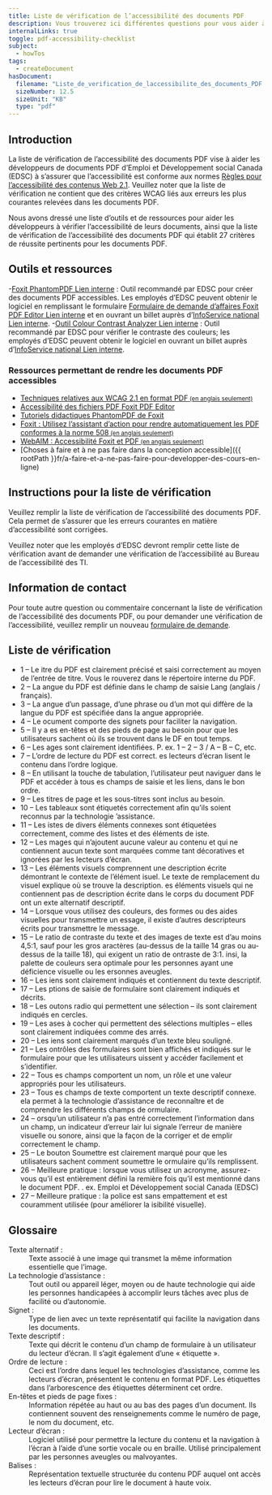 ```yaml
---
title: Liste de vérification de l’accessibilité des documents PDF
description: Vous trouverez ici différentes questions pour vous aider à savoir si votre document pdf est accessible ou non.
internalLinks: true
toggle: pdf-accessibility-checklist
subject:
  - howTos
tags:
  - createDocument
hasDocument:
  filename: "Liste_de_verification_de_laccessibilite_des_documents_PDF.pdf"
  sizeNumber: 12.5
  sizeUnit: "KB"
  type: "pdf"
---
```


## Introduction

La liste de vérification de l’accessibilité des documents PDF vise à aider les développeurs de documents PDF d’Emploi et Développement social Canada (<abbr>EDSC</abbr>) à s’assurer que l’accessibilité est conforme aux normes [Règles pour l’accessibilité des contenus Web 2.1](https://www.w3.org/Translations/WCAG21-fr/). Veuillez noter que la liste de vérification ne contient que des critères WCAG liés aux erreurs les plus courantes relevées dans les documents PDF.

Nous avons dressé une liste d’outils et de ressources pour aider les développeurs à vérifier l’accessibilité de leurs documents, ainsi que la liste de vérification de l’accessibilité des documents PDF qui établit 27 critères de réussite pertinents pour les documents PDF.

## Outils et ressources

-[Foxit PhantomPDF Lien interne](http://iservice.prv/fra/giti/catalogue/service_logiciels_applications/foxit_phantomPDF_business.shtml) : Outil recommandé par EDSC pour créer des documents PDF accessibles. Les employés d’EDSC peuvent obtenir le logiciel en remplissant le formulaire [Formulaire de demande d’affaires Foxit PDF Editor Lien interne](https://dialogue/grp/EWCS-SCEW/SiteAssets/SitePages/License%20Request%20Forms/Foxit%20PhantomPDF%20Business%20Request%20form.docx) et en ouvrant un billet auprès d’[InfoService national Lien interne](http://srmis-sigdi-iagent.prv/).
-[Outil Colour Contrast Analyzer Lien interne](http://esdc.prv/fr/dgiit/se/smle/cenw/outils/index-fra.shtml#colour) : Outil recommandé par EDSC pour vérifier le contraste des couleurs; les employés d’EDSC peuvent obtenir le logiciel en ouvrant un billet auprès d’[InfoService national Lien interne](http://srmis-sigdi-iagent.prv/).

### Ressources permettant de rendre les documents PDF accessibles

- <a href="http://www.w3.org/WAI/WCAG21/Techniques/#pdf">Techniques relatives aux WCAG 2.1 en format PDF<small> (en anglais seulement)</small></a>
- [Accessibilité des fichiers PDF Foxit PDF Editor](https://www.foxitsoftware.com/fr/solution/accessibility/)
- [Tutoriels didactiques PhantomPDF de Foxit](https://www.foxitsoftware.com/fr/support/tutorial/?from=foxit%20phantompdf_business&utm_source=client-app)
- <a href="https://www.foxitsoftware.com/blog/use-action-wizard-to-automatically-make-pdfs-508-compliant/">Foxit : Utilisez l’assistant d’action pour rendre automatiquement les PDF conformes à la norme 508<small> (en anglais seulement)</small></a>
- <a href="https://webaim.org/techniques/foxit/">WebAIM : Accessibilité Foxit et PDF<small> (en anglais seulement)</small></a>
- [Choses à faire et à ne pas faire dans la conception accessible]({{ rootPath }}fr/a-faire-et-a-ne-pas-faire-pour-developper-des-cours-en-ligne)

## Instructions pour la liste de vérification

Veuillez remplir la liste de vérification de l’accessibilité des documents PDF. Cela permet de s’assurer que les erreurs courantes en matière d’accessibilité sont corrigées.

Veuillez noter que les employés d’EDSC devront remplir cette liste de vérification avant de demander une vérification de l’accessibilité au Bureau de l’accessibilité des TI.

## Information de contact

Pour toute autre question ou commentaire concernant la liste de vérification de l’accessibilité des documents PDF, ou pour demander une vérification de l’accessibilité, veuillez remplir un nouveau [formulaire de demande](https://a11yrmt.ca/newrequest-fr.php).

## Liste de vérification

<ul class="list-unstyled mrgn-tp-lg mrgn-lft-lg">
<li class="mrgn-bttm-md"><span class="far fa-square mrgn-rght-md" aria-hidden="true"></span>1 &ndash; Le itre du PDF est clairement précisé et saisi correctement au moyen de l’entrée de titre. Vous le rouverez dans le répertoire interne du PDF.</li>
<li class="mrgn-bttm-md"><span class="far fa-square mrgn-rght-md" aria-hidden="true"></span>2 &ndash; La angue du PDF est définie dans le champ de saisie Lang (anglais / français).</li>
<li class="mrgn-bttm-md"><span class="far fa-square mrgn-rght-md" aria-hidden="true"></span>3 &ndash; La angue d’un passage, d’une phrase ou d’un mot qui diffère de la langue du PDF est spécifiée dans la angue appropriée. </li>
<li class="mrgn-bttm-md"><span class="far fa-square mrgn-rght-md" aria-hidden="true"></span>4 &ndash; Le ocument comporte des signets pour faciliter la navigation.</li>
<li class="mrgn-bttm-md"><span class="far fa-square mrgn-rght-md" aria-hidden="true"></span>5 &ndash; Il y a es en-têtes et des pieds de page au besoin pour que les utilisateurs sachent où ils se trouvent dans le DF en tout temps.</li>
<li class="mrgn-bttm-md"><span class="far fa-square mrgn-rght-md" aria-hidden="true"></span>6 &ndash; Les ages sont clairement identifiées. P. ex. 1 – 2 – 3 / A – B – C, etc.</li>
<li class="mrgn-bttm-md"><span class="far fa-square mrgn-rght-md" aria-hidden="true"></span>7 &ndash; L’ordre de lecture du PDF est correct. es lecteurs d’écran lisent le contenu dans l’ordre logique.</li>
<li class="mrgn-bttm-md"><span class="far fa-square mrgn-rght-md" aria-hidden="true"></span>8 &ndash; En utilisant la touche de tabulation, l’utilisateur peut naviguer dans le PDF et accéder à tous es champs de saisie et les liens, dans le bon ordre.</li>
<li class="mrgn-bttm-md"><span class="far fa-square mrgn-rght-md" aria-hidden="true"></span>9 &ndash; Les titres de page et les sous-titres sont inclus au besoin.</li>
<li class="mrgn-bttm-md"><span class="far fa-square mrgn-rght-md" aria-hidden="true"></span>10 &ndash; Les tableaux sont étiquetés correctement afin qu’ils soient reconnus par la technologie ’assistance.</li>
<li class="mrgn-bttm-md"><span class="far fa-square mrgn-rght-md" aria-hidden="true"></span>11 &ndash; Les istes de divers éléments connexes sont étiquetées correctement, comme des listes et des éléments de iste. </li>
<li class="mrgn-bttm-md"><span class="far fa-square mrgn-rght-md" aria-hidden="true"></span>12 &ndash; Les mages qui n’ajoutent aucune valeur au contenu et qui ne contiennent aucun texte sont marquées comme tant décoratives et ignorées par les lecteurs d’écran.</li>
<li class="mrgn-bttm-md"><span class="far fa-square mrgn-rght-md" aria-hidden="true"></span>13 &ndash; Les éléments visuels comprennent une description écrite démontrant le contexte de l’élément isuel. Le texte de remplacement du visuel explique où se trouve la description. es éléments visuels qui ne contiennent pas de description écrite dans le corps du document PDF ont un exte alternatif descriptif.</li>
<li class="mrgn-bttm-md"><span class="far fa-square mrgn-rght-md" aria-hidden="true"></span>14 &ndash; Lorsque vous utilisez des couleurs, des formes ou des aides visuelles pour transmettre un essage, il existe d’autres descripteurs écrits pour transmettre le message.</li>
<li class="mrgn-bttm-md"><span class="far fa-square mrgn-rght-md" aria-hidden="true"></span>15 &ndash; Le ratio de contraste du texte et des images de texte est d’au moins 4,5:1, sauf pour les gros aractères (au-dessus de la taille 14 gras ou au-dessus de la taille 18), qui exigent un ratio de ontraste de 3:1. insi, la palette de couleurs sera optimale pour les personnes ayant une déficience visuelle ou les ersonnes aveugles.</li>
<li class="mrgn-bttm-md"><span class="far fa-square mrgn-rght-md" aria-hidden="true"></span>16 &ndash; Les iens sont clairement indiqués et contiennent du texte descriptif. </li>
<li class="mrgn-bttm-md"><span class="far fa-square mrgn-rght-md" aria-hidden="true"></span>17 &ndash; Les ptions de saisie de formulaire sont clairement indiqués et décrits.</li>
<li class="mrgn-bttm-md"><span class="far fa-square mrgn-rght-md" aria-hidden="true"></span>18 &ndash; Les outons radio qui permettent une sélection – ils sont clairement indiqués en cercles.</li>
<li class="mrgn-bttm-md"><span class="far fa-square mrgn-rght-md" aria-hidden="true"></span>19 &ndash; Les ases à cocher qui permettent des sélections multiples – elles sont clairement indiquées comme des arrés.</li>
<li class="mrgn-bttm-md"><span class="far fa-square mrgn-rght-md" aria-hidden="true"></span>20 &ndash; Les iens sont clairement marqués d’un texte bleu souligné.</li>
<li class="mrgn-bttm-md"><span class="far fa-square mrgn-rght-md" aria-hidden="true"></span>21 &ndash; Les ontrôles des formulaires sont bien affichés et indiqués sur le formulaire pour que les utilisateurs uissent y accéder facilement et s’identifier.</li>
<li class="mrgn-bttm-md"><span class="far fa-square mrgn-rght-md" aria-hidden="true"></span>22 &ndash; Tous es champs comportent un nom, un rôle et une valeur appropriés pour les utilisateurs.</li>
<li class="mrgn-bttm-md"><span class="far fa-square mrgn-rght-md" aria-hidden="true"></span>23 &ndash; Tous es champs de texte comportent un texte descriptif connexe. ela permet à la technologie d’assistance de reconnaître et de comprendre les différents champs de ormulaire.</li>
<li class="mrgn-bttm-md"><span class="far fa-square mrgn-rght-md" aria-hidden="true"></span>24 &ndash; orsqu’un utilisateur n’a pas entré correctement l’information dans un champ, un indicateur d’erreur lair lui signale l’erreur de manière visuelle ou sonore, ainsi que la façon de la corriger et de emplir correctement le champ.</li>
<li class="mrgn-bttm-md"><span class="far fa-square mrgn-rght-md" aria-hidden="true"></span>25 &ndash; Le bouton Soumettre est clairement marqué pour que les utilisateurs sachent comment soumettre le ormulaire qu’ils remplissent.</li>
<li class="mrgn-bttm-md"><span class="far fa-square mrgn-rght-md" aria-hidden="true"></span>26 &ndash; Meilleure pratique : lorsque vous utilisez un acronyme, assurez-vous qu’il est entièrement défini la remière fois qu’il est mentionné dans le document PDF. . ex. Emploi et Développement social Canada (<abbr>EDSC</abbr>)</li>
<li class="mrgn-bttm-md"><span class="far fa-square mrgn-rght-md" aria-hidden="true"></span>27 &ndash; Meilleure pratique : la police est sans empattement et est couramment utilisée (pour améliorer la isibilité visuelle).
</ul>

## Glossaire

<dl>
<dt>Texte alternatif :</dt>
<dd>Texte associé à une image qui transmet la même information essentielle que l’image.</dd>
<dt>La technologie d’assistance :</dt>
<dd>Tout outil ou appareil léger, moyen ou de haute technologie qui aide les personnes handicapées à accomplir leurs tâches avec plus de facilité ou d’autonomie.</dd>
<dt>Signet :</dt>
<dd>Type de lien avec un texte représentatif qui facilite la navigation dans les documents.</dd>
<dt>Texte descriptif :</dt>
<dd>Texte qui décrit le contenu d’un champ de formulaire à un utilisateur du lecteur d’écran. Il s’agit également d’une « étiquette ».</dd>
<dt>Ordre de lecture :</dt>
<dd>Ceci est l’ordre dans lequel les technologies d’assistance, comme les lecteurs d’écran, présentent le contenu en format PDF. Les étiquettes dans l’arborescence des étiquettes déterminent cet ordre.</dd>
<dt>En-têtes et pieds de page fixes :</dt>
<dd>Information répétée au haut ou au bas des pages d’un document. Ils contiennent souvent des renseignements comme le numéro de page, le nom du document, etc.</dd>
<dt>Lecteur d’écran :</dt>
<dd>Logiciel utilisé pour permettre la lecture du contenu et la navigation à l’écran à l’aide d’une sortie vocale ou en braille. Utilisé principalement par les personnes aveugles ou malvoyantes.</dd>
<dt>Balises :</dt>
<dd>Représentation textuelle structurée du contenu PDF auquel ont accès les lecteurs d’écran pour lire le document à haute voix.</dd>
</dl>

